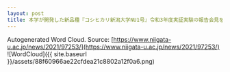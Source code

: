 ```yaml
---
layout: post
title: 本学が開発した新品種『コシヒカリ新潟大学NU1号』令和3年度実証実験の報告会見を開催しました
---
```

Autogenerated Word Cloud.
Source\: [https://www.niigata-u.ac.jp/news/2021/97253/](https://www.niigata-u.ac.jp/news/2021/97253/)
![WordCloud]({{ site.baseurl }}/assets/88f60966ae22cfdea21c8802a12f0a6.png)